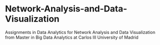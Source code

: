 # Network-Analysis-and-Data-Visualization
Assignments in Data Analytics for Network Analysis and Data Visualization from Master in Big Data Analytics at Carlos III University of Madrid

